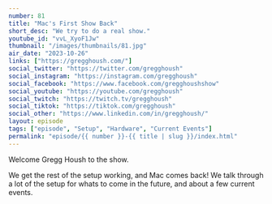 ```yaml
---
number: 81
title: "Mac's First Show Back"
short_desc: "We try to do a real show."
youtube_id: "vvL_XyoF1Jw"
thumbnail: "/images/thumbnails/81.jpg"
air_date: "2023-10-26"
links: ["https://gregghoush.com/"]
social_twitter: "https://twitter.com/gregghoush"
social_instagram: "https://instagram.com/gregghoush"
social_facebook: "https://www.facebook.com/gregghoushshow"
social_youtube: "https://youtube.com/gregghoush"
social_twitch: "https://twitch.tv/gregghoush"
social_tiktok: "https://tiktok.com/gregghoush"
social_other: "https://www.linkedin.com/in/gregghoush/"
layout: episode
tags: ["episode", "Setup", "Hardware", "Current Events"]
permalink: "episode/{{ number }}-{{ title | slug }}/index.html"
---
```


Welcome Gregg Housh to the show.

We get the rest of the setup working, and Mac comes back! We talk through a lot of the setup for whats to come in the future, and about a few current events.
